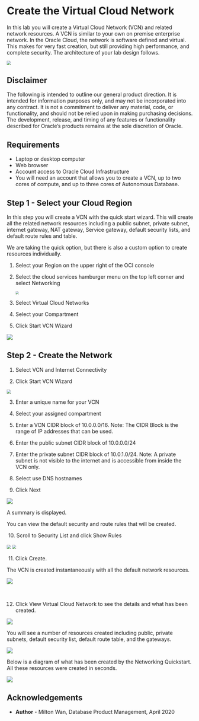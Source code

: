# Create the Virtual Cloud Network #

In this lab you will create a Virtual Cloud Network (VCN) and related network resources. A VCN is similar to your own on premise enterprise network.  In the Oracle Cloud, the network is software defined and virtual. This makes for very fast creation, but still providing high performance, and complete security. The architecture of your lab design follows.

<img src="./images/lab-architecture-diagram.png" style="zoom:67%;" />

## Disclaimer ##
The following is intended to outline our general product direction. It is intended for information purposes only, and may not be incorporated into any contract. It is not a commitment to deliver any material, code, or functionality, and should not be relied upon in making purchasing decisions. The development, release, and timing of any features or functionality described for Oracle’s products remains at the sole discretion of Oracle.

## Requirements ##

- Laptop or desktop computer
- Web browser
- Account access to Oracle Cloud Infrastructure
- You will need an account that allows you to create a VCN, up to two cores of compute, and up to three cores of Autonomous Database.

## Step 1 - Select your Cloud Region ##

In this step you will create a VCN with the quick start wizard. This will create all the related network resources including a public subnet, private subnet, internet gateway, NAT gateway, Service gateway, default security lists, and default route rules and table. 

We are taking the quick option, but there is also a custom option to create resources individually. 

1. Select your Region on the upper right of the OCI console

2. Select the cloud services hamburger menu on the top left corner and select Networking

   <img src="./images/hamburger-menu.PNG" style="zoom:50%;" />

3. Select Virtual Cloud Networks

4. Select your Compartment

5. Click Start VCN Wizard

![](./images/start-vcn-wizard.PNG)

## Step 2 - Create the Network  ##

1. Select VCN and Internet Connectivity

2. Click Start VCN Wizard

  <img src="./images/wizard-vcn.PNG" style="zoom:67%;" />

3. Enter a unique name for your VCN

4. Select your assigned compartment

5. Enter a VCN CIDR block of 10.0.0.0/16.  Note: The CIDR Block is the range of IP addresses that can be used.

6. Enter the public subnet CIDR block of 10.0.0.0/24

7. Enter the private subnet CIDR block of 10.0.1.0/24. Note: A private subnet is not visible to the internet and is accessible from inside the VCN only.

8. Select use DNS hostnames

9. Click Next

![](./images/vcn-configuration-info.PNG)

A summary is displayed. 

You can view the default security and route rules that will be created.

​	10. Scroll to Security List and click Show Rules

<img src="./images/security-rules.PNG" style="zoom:67%;" />

<img src="./images/route-rules.PNG" style="zoom:67%;" />



​	11. Click Create. 

The VCN is created instantaneously with all the default network resources. 

![](./images/vcn-summary-info.PNG)

​	

12. Click View Virtual Cloud Network to see the details and what has been created. 

![](./images/view-vcn-config.PNG)



You will see a number of resources created including public, private subnets, default security list, default route table, and the gateways.

![](./images/vcn-details.PNG)



Below is a diagram of what has been created by the Networking Quickstart.  All these resources were created in seconds.

![](./images/lab-architecture-created.PNG)

## Acknowledgements ##

- **Author** - Milton Wan, Database Product Management, April 2020

